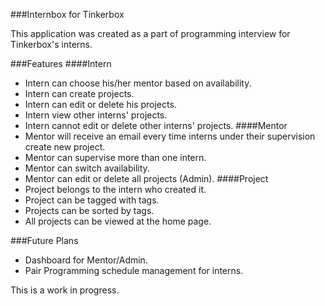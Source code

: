 ###Internbox for Tinkerbox

This application was created as a part of programming interview for Tinkerbox's interns.

###Features
####Intern
- Intern can choose his/her mentor based on availability.
- Intern can create projects.
- Intern can edit or delete his projects.
- Intern view other interns' projects.
- Intern cannot edit or delete other interns' projects.
####Mentor
- Mentor will receive an email every time interns under their supervision create new project.
- Mentor can supervise more than one intern.
- Mentor can switch availability.
- Mentor can edit or delete all projects (Admin).
####Project
- Project belongs to the intern who created it.
- Project can be tagged with tags.
- Projects can be sorted by tags.
- All projects can be viewed at the home page.

###Future Plans
- Dashboard for Mentor/Admin.
- Pair Programming schedule management for interns.

This is a work in progress.
